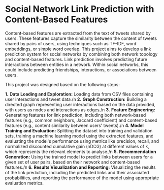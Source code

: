 # Social Network Link Prediction with Content-Based Features

Content-based features are extracted from the text of tweets shared by users. 
These features capture the similarity between the content of tweets shared by pairs of users, using techniques such as TF-IDF, word embeddings, or simple word overlap.
This project aims to develop a link prediction system for social networks by combining both network topology and content-based features. 
Link prediction involves predicting future interactions between entities in a network. 
Within social networks, this could include predicting friendships, interactions, or associations between users.

This project was designed based on the following steps:

**1.** **Data Loading and Exploration:** Loading data from CSV files containing user interactions and tweet data./n
**2.** **Graph Construction:** Building a directed graph representing user interactions based on the data provided, with users as nodes and interactions as edges./n
**3.** **Feature Engineering:** Generating features for link prediction, including both network-based features (e.g., common neighbors, Jaccard coefficient) and content-based features (e.g., content similarity between users' tweets)./n
**4.** **Model Training and Evaluation:** Splitting the dataset into training and validation sets, training a machine learning model using the extracted features, and evaluating the model's performance using metrics like precision, recall, and normalized discounted cumulative gain (nDCG) at different values of k, which represents the relevant elements to analyse./n
**5.** **Recommendation Generation:** Using the trained model to predict links between users for a given set of user pairs, based on their network and content-based features./n
**6.** **Results Visualization and Reporting:** Visualizing the results of the link prediction, including the predicted links and their associated probabilities, and reporting the performance of the model using appropriate evaluation metrics.
